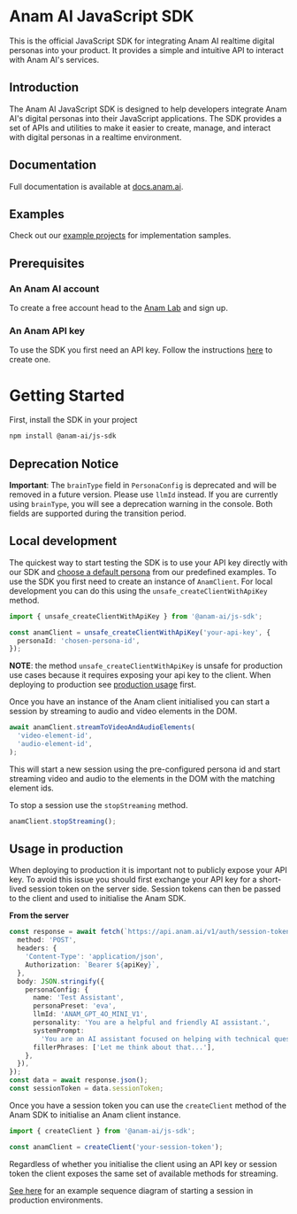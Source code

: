 # Anam AI JavaScript SDK

This is the official JavaScript SDK for integrating Anam AI realtime digital personas into your product. It provides a simple and intuitive API to interact with Anam AI's services.

## Introduction

The Anam AI JavaScript SDK is designed to help developers integrate Anam AI's digital personas into their JavaScript applications. The SDK provides a set of APIs and utilities to make it easier to create, manage, and interact with digital personas in a realtime environment.

## Documentation

Full documentation is available at [docs.anam.ai](https://docs.anam.ai).

## Examples

Check out our [example projects](https://github.com/anam-org/anam-examples) for implementation samples.

## Prerequisites

### An Anam AI account

To create a free account head to the [Anam Lab](https://lab.anam.ai) and sign up.

### An Anam API key

To use the SDK you first need an API key. Follow the instructions [here](https://docs.anam.ai/guides/get-started/api-key) to create one.

# Getting Started

First, install the SDK in your project

```zsh
npm install @anam-ai/js-sdk
```

## Deprecation Notice

**Important**: The `brainType` field in `PersonaConfig` is deprecated and will be removed in a future version. Please use `llmId` instead. If you are currently using `brainType`, you will see a deprecation warning in the console. Both fields are supported during the transition period.

## Local development

The quickest way to start testing the SDK is to use your API key directly with our SDK and [choose a default persona](#listing-personas) from our predefined examples.
To use the SDK you first need to create an instance of `AnamClient`. For local development you can do this using the `unsafe_createClientWithApiKey` method.

```typescript
import { unsafe_createClientWithApiKey } from '@anam-ai/js-sdk';

const anamClient = unsafe_createClientWithApiKey('your-api-key', {
  personaId: 'chosen-persona-id',
});
```

**NOTE**: the method `unsafe_createClientWithApiKey` is unsafe for production use cases because it requires exposing your api key to the client. When deploying to production see [production usage](#usage-in-production) first.

Once you have an instance of the Anam client initialised you can start a session by streaming to audio and video elements in the DOM.

```typescript
await anamClient.streamToVideoAndAudioElements(
  'video-element-id',
  'audio-element-id',
);
```

This will start a new session using the pre-configured persona id and start streaming video and audio to the elements in the DOM with the matching element ids.

To stop a session use the `stopStreaming` method.

```typescript
anamClient.stopStreaming();
```

## Usage in production

When deploying to production it is important not to publicly expose your API key. To avoid this issue you should first exchange your API key for a short-lived session token on the server side. Session tokens can then be passed to the client and used to initialise the Anam SDK.

**From the server**

```typescript
const response = await fetch(`https://api.anam.ai/v1/auth/session-token`, {
  method: 'POST',
  headers: {
    'Content-Type': 'application/json',
    Authorization: `Bearer ${apiKey}`,
  },
  body: JSON.stringify({
    personaConfig: {
      name: 'Test Assistant',
      personaPreset: 'eva',
      llmId: 'ANAM_GPT_4O_MINI_V1',
      personality: 'You are a helpful and friendly AI assistant.',
      systemPrompt:
        'You are an AI assistant focused on helping with technical questions.',
      fillerPhrases: ['Let me think about that...'],
    },
  }),
});
const data = await response.json();
const sessionToken = data.sessionToken;
```

Once you have a session token you can use the `createClient` method of the Anam SDK to initialise an Anam client instance.

```typescript
import { createClient } from '@anam-ai/js-sdk';

const anamClient = createClient('your-session-token');
```

Regardless of whether you initialise the client using an API key or session token the client exposes the same set of available methods for streaming.

[See here](#starting-a-session-in-production-environments) for an example sequence diagram of starting a session in production environments.
